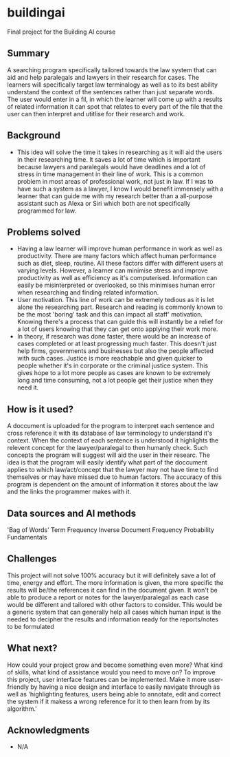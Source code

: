 # buildingai
Final project for the Building AI course

## Summary
A searching program specifically tailored towards the law system that can aid and help paralegals and lawyers in their research for cases. The learners will specifically target law terminalogy as well as to its best ability understand the context of the sentences rather than just separate words. The user would enter in a fil, in which the learner will come up with a results of related information it can spot that relates to every part of the file that the user can then interpret and utitlise for their research and work.

## Background
* This idea will solve the time it takes in researching as it will aid the users in their researching time. It saves a lot of time which is important because lawyers and paralegals would have deadlines and a lot of stress in time management in their line of work. This is a common problem in most areas of professional work, not just in law. If I was to have such a system as a lawyer, I know I would benefit immensely with a learner that can guide me with my research better than a all-purpose assistant such as Alexa or Siri which both are not specifically programmed for law.

## Problems solved
* Having a law learner will improve human performance in work as well as productivity. There are many factors which affect human performance such as diet, sleep, routine. All these factors differ with different users at varying levels. However, a learner can minimise stress and improve productivity as well as efficiency as it's computerised. Information can easily be misinterpreted or overlooked, so this minimises human error when researching and finding related information.
* User motivation. This line of work can be extremely tedious as it is let alone the researching part. Research and reading is commonly known to be the most 'boring' task and this can impact all staff' motivation. Knowing there's a process that can guide this will instantly be a relief for a lot of users knowing that they can get onto applying their work more.
* In theory, if research was done faster, there would be an increase of cases completed or at least progressing much faster. This doesn't just help firms, governments and businesses but also the people affected with such cases. Justice is more reachabple and given quicker to people whether it's in corporate or the criminal justice system. This gives hope to a lot more people as cases are known to be extremely long and time consuming, not a lot people get their justice when they need it.

## How is it used?
A doccument is uploaded for the program to interpret each sentence and cross reference it with its database of law terminology to understand it's context. When the context of each sentence is understood it highlights the relevent concept for the lawyer/paralegal to then humanly check. Such concepts the program will suggest will aid the user in their researc. The idea is that the program will easily identify what part of the doccument applies to which law/act/concept that the lawyer may not have time to find themselves or may have missed due to human factors. The accuracy of this program is dependent on the amount of information it stores about the law and the links the programmer makes with it.

## Data sources and AI methods
'Bag of Words'
Term Frequency Inverse Document Frequency
Probability Fundamentals

## Challenges
This project will not solve 100% accuracy but it will definitely save a lot of time, energy and effort. The more information is given, the more specific the results will be/the references it can find in the document given. It won't be able to produce a report or notes for the lawyer/paralegal as each case would be different and tailored with other factors to consider. This would be a generic system that can generally help all cases which human input is the needed to decipher the results and information ready for the reports/notes to be formulated

## What next?
How could your project grow and become something even more? What kind of skills, what kind of assistance would you  need to move on? 
To improve this project, user interface features can be implemented. Make it more user-friendly by having a nice design and interface to easily navigate through as well as 'highlighting features, users being able to annotate, edit and correct the system if it makess a wrong reference for it to then learn from by its algorithm.'

## Acknowledgments
* N/A

